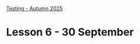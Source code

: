 [Testing - Autumn 2025](https://github.com/arturomorarioja-kea/SD_Testing_E25/blob/main/README.md)

# Lesson 6 - 30 September

[-> Solve Customers API]: #
[-> Slides E2E Testing + CSS demo]: #

[-> Solve Measure Converter]: #

[## Exercise solutions]: #
[- API testing: Customers]: #
[  - Collection(https://github.com/arturomorarioja-ek/SD_Testing_E25/blob/main/Lesson05/Customers.postman_collection.json)]: #
[  - Environment(https://github.com/arturomorarioja-ek/SD_Testing_E25/blob/main/Lesson05/Customers.postman_environment.json)]: #
[- Unit and integration testing: Measure converter (Python/Pytest(https://github.com/arturomorarioja/py_measure_converter) | PHP/PHPUnit(https://github.com/arturomorarioja/measure_converter)]: #

[## Class takeaways]: #
[Check out the following slides on Itslearning]: #
[- **End-to-End UI Testing**]: #
[- **Selenium**, with especial attention to Selenium WebDriver(https://www.selenium.dev/documentation/webdriver/)]: #

[## Homework]: #

[Start working on the **First Mandatory Assignment**. Find related information in Itslearning]: #
